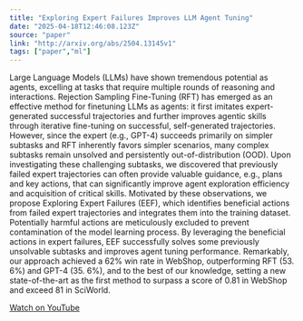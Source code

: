 ```yaml
---
title: "Exploring Expert Failures Improves LLM Agent Tuning"
date: "2025-04-18T12:46:08.123Z"
source: "paper"
link: "http://arxiv.org/abs/2504.13145v1"
tags: ["paper","ml"]
---
```


Large Language Models (LLMs) have shown tremendous potential as agents, excelling at tasks that require multiple rounds of reasoning and interactions. Rejection Sampling Fine-Tuning (RFT) has emerged as an effective method for finetuning LLMs as agents: it first imitates expert-generated successful trajectories and further improves agentic skills through iterative fine-tuning on successful, self-generated trajectories. However, since the expert (e.g., GPT-4) succeeds primarily on simpler subtasks and RFT inherently favors simpler scenarios, many complex subtasks remain unsolved and persistently out-of-distribution (OOD). Upon investigating these challenging subtasks, we discovered that previously failed expert trajectories can often provide valuable guidance, e.g., plans and key actions, that can significantly improve agent exploration efficiency and acquisition of critical skills. Motivated by these observations, we propose Exploring Expert Failures (EEF), which identifies beneficial actions from failed expert trajectories and integrates them into the training dataset. Potentially harmful actions are meticulously excluded to prevent contamination of the model learning process. By leveraging the beneficial actions in expert failures, EEF successfully solves some previously unsolvable subtasks and improves agent tuning performance. Remarkably, our approach achieved a 62\% win rate in WebShop, outperforming RFT (53. 6\%) and GPT-4 (35. 6\%), and to the best of our knowledge, setting a new state-of-the-art as the first method to surpass a score of 0.81 in WebShop and exceed 81 in SciWorld.

[Watch on YouTube](http://arxiv.org/abs/2504.13145v1)
